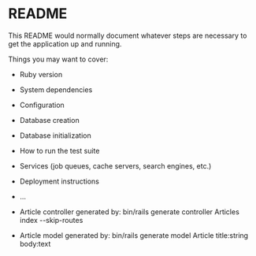 # README

This README would normally document whatever steps are necessary to get the
application up and running.

Things you may want to cover:

* Ruby version

* System dependencies

* Configuration

* Database creation

* Database initialization

* How to run the test suite

* Services (job queues, cache servers, search engines, etc.)

* Deployment instructions

* ...

* Article controller generated by: bin/rails generate controller Articles index --skip-routes
* Article model generated by: bin/rails generate model Article title:string body:text
